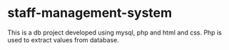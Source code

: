 # staff-management-system

This is a db project developed using mysql, php and html and css. 
Php is used to extract values from database.
